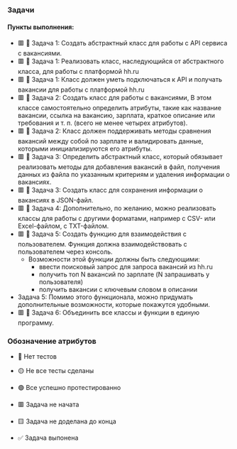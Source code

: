 ### Задачи
#### Пункты выполнения: 
- 🟥 🔴 Задача 1: Создать абстрактный класс для работы с API сервиса с вакансиями.
- 🟥 🔴 Задача 1: Реализовать класс, наследующийся от абстрактного класса, для работы с платформой hh.ru
- 🟥 🔴 Задача 1: Класс должен уметь подключаться к API и получать вакансии для работы с платформой hh.ru
- 🟥 🔴 Задача 2: Создать класс для работы с вакансиями, В этом классе самостоятельно определить атрибуты, такие как название вакансии, ссылка на вакансию, зарплата, краткое описание или требования и т. п. (всего не менее четырех атрибутов).
- 🟥 🔴 Задача 2: Класс должен поддерживать методы сравнения вакансий между собой по зарплате и валидировать данные, которыми инициализируются его атрибуты.
- 🟥 🔴 Задача 3: Определить абстрактный класс, который обязывает реализовать методы для добавления вакансий в файл, получения данных из файла по указанным критериям и удаления информации о вакансиях.
- 🟥 🔴 Задача 3: Создать класс для сохранения информации о вакансиях в JSON-файл.
- 🟥 🔴 Задача 4: Дополнительно, по желанию, можно реализовать классы для работы с другими форматами, например с CSV- или Excel-файлом, с TXT-файлом.
- 🟥 🔴 Задача 5: Создать функцию для взаимодействия с пользователем. Функция должна взаимодействовать с пользователем через консоль.
    -  Возможности этой функции должны быть следующими:
        - ввести поисковый запрос для запроса вакансий из hh.ru
        - получить топ N вакансий по зарплате (N запрашивать у пользователя)
        - получить вакансии с ключевым словом в описании
-  Задача 5: Помимо этого функционала, можно придумать дополнительные возможности, которые покажутся удобными.
- 🟥 🔴 Задача 6: Объединить все классы и функции в единую программу.


### Обозначение атрибутов
- 🔴 Нет тестов
- 🟡 Не все тесты сделаны
- 🟢 Все успешно протестированно 

- 🟥 Задача не начата
- 🟨 Задача не доделана до конца
- ✅ Задача выпонена